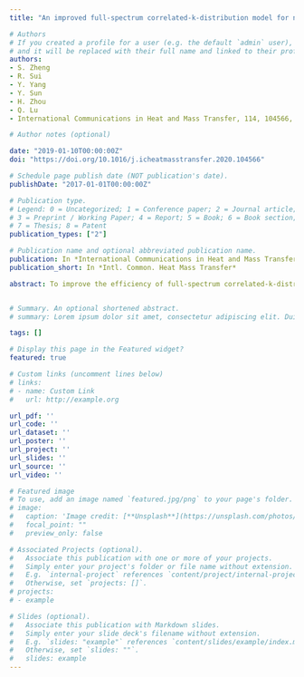 ```yaml
---
title: "An improved full-spectrum correlated-k-distribution model for non-gray radiative heat transfer in combustion gas mixtures"

# Authors
# If you created a profile for a user (e.g. the default `admin` user), write the username (folder name) here 
# and it will be replaced with their full name and linked to their profile.
authors:
- S. Zheng
- R. Sui
- Y. Yang
- Y. Sun
- H. Zhou
- Q. Lu
- International Communications in Heat and Mass Transfer, 114, 104566, 2019.

# Author notes (optional)

date: "2019-01-10T00:00:00Z"
doi: "https://doi.org/10.1016/j.icheatmasstransfer.2020.104566"

# Schedule page publish date (NOT publication's date).
publishDate: "2017-01-01T00:00:00Z"

# Publication type.
# Legend: 0 = Uncategorized; 1 = Conference paper; 2 = Journal article;
# 3 = Preprint / Working Paper; 4 = Report; 5 = Book; 6 = Book section;
# 7 = Thesis; 8 = Patent
publication_types: ["2"]

# Publication name and optional abbreviated publication name.
publication: In *International Communications in Heat and Mass Transfer*
publication_short: In *Intl. Common. Heat Mass Transfer*

abstract: To improve the efficiency of full-spectrum correlated-k-distribution (FSCK), a new method FSCK-RSM has been proposed based on response surface methodology (RSM) in this paper. The k-distributions of FSCK was used to fit the response surface model based on radial basis function and the radiative calculation efficiency was improved by avoiding multiple computations and interpolation in the FSCK-RSM. The thermal radiation heat transfer of five combustion gases (H2O, CO2, CO, C2H2 and C2H4) in a one-dimensional layer was investigated and the radiative sources calculated by the LBL, SNB, FSCK and FSCK-RSM methods were given at different distributions of temperature and gas concentration. The results showed that the needed amount of input data was reduced by 677 times using FSCK-RSM comparing to the FSCK and the maximum of the average normalized deviation for FSCK-RSM was 2.46% in the non-isothermal homogeneous medium. The model was finally used for radiation reabsorption calculations in planar C2H4/O2/N2/CO2 flames with full coupling to heat transfer and multi-species chemistry. The computational time using the FSCK-RSM was found to be at most half of that using the FSCK method. This FSCK-RSM model was an effective method for addressing the radiation problems that occur in combustion systems.


# Summary. An optional shortened abstract.
# summary: Lorem ipsum dolor sit amet, consectetur adipiscing elit. Duis posuere tellus ac convallis placerat. Proin tincidunt magna sed ex sollicitudin condimentum.

tags: []

# Display this page in the Featured widget?
featured: true

# Custom links (uncomment lines below)
# links:
# - name: Custom Link
#   url: http://example.org

url_pdf: ''
url_code: ''
url_dataset: ''
url_poster: ''
url_project: ''
url_slides: ''
url_source: ''
url_video: ''

# Featured image
# To use, add an image named `featured.jpg/png` to your page's folder. 
# image:
#   caption: 'Image credit: [**Unsplash**](https://unsplash.com/photos/pLCdAaMFLTE)'
#   focal_point: ""
#   preview_only: false

# Associated Projects (optional).
#   Associate this publication with one or more of your projects.
#   Simply enter your project's folder or file name without extension.
#   E.g. `internal-project` references `content/project/internal-project/index.md`.
#   Otherwise, set `projects: []`.
# projects:
# - example

# Slides (optional).
#   Associate this publication with Markdown slides.
#   Simply enter your slide deck's filename without extension.
#   E.g. `slides: "example"` references `content/slides/example/index.md`.
#   Otherwise, set `slides: ""`.
#   slides: example
---
```

